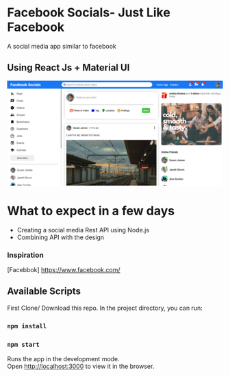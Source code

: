 # Facebook Socials- Just Like Facebook

A social media app similar to facebook

## Using React Js + Material UI

<p align="center">
  <img src="https://github.com/kritika243/like-facebook/blob/main/public/app-shot.png" />
</p>

# What to expect in a few days

- Creating a social media Rest API using Node.js
- Combining API with the design

### Inspiration

[Facebbok] https://www.facebook.com/

## Available Scripts

First Clone/ Download this repo. In the project directory, you can run:

### `npm install`

### `npm start`

Runs the app in the development mode.\
Open [http://localhost:3000](http://localhost:3000) to view it in the browser.
